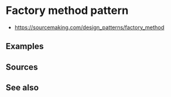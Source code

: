 # Factory method pattern
- https://sourcemaking.com/design_patterns/factory_method

## Examples
## Sources
## See also
